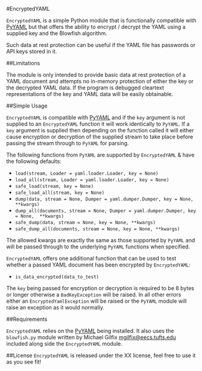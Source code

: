 #EncryptedYAML

`EncryptedYAML` is a simple Python module that is functionally compatible with [PyYAML](http://pyyaml.org)
but that offers the ability to encrypt / decrypt the YAML using a supplied key and the Blowfish algorithm.

Such data at rest protection can be useful if the YAML file has passwords or API keys stored in it.

##Limitations

The module is only intended to provide basic data at rest protection of a YAML document and attempts
no in-memory protection of either the key or the decrypted YAML data. If the program is debugged
cleartext representations of the key and YAML data will be easily obtainable.

##Simple Usage

`EncryptedYAML` is compatible with [PyYAML](http://pyyaml.org) and if the `key` argument is not supplied
to an `EncryptedYAML` function it will work identically to `PyYAML`. If a `key` argument is supplied then
depending on the function called it will either cause encryption or decryption of the supplied stream
to take place before passing the stream through to `PyYAML` for parsing.

The following functions from `PyYAML` are supported by `EncryptedYAML` & have the following defaults:

* `load(stream, Loader = yaml.loader.Loader, key = None)`
* `load_all(stream, Loader = yaml.loader.Loader, key = None)`
* `safe_load(stream, key = None)`
* `safe_load_all(stream, key = None)`
* `dump(data, stream = None, Dumper = yaml.dumper.Dumper, key = None, **kwargs)`
* `dump_all(documents, stream = None, Dumper = yaml.dumper.Dumper, key = None,  **kwargs)`
* `safe_dump(data, stream = None, key = None, **kwargs)`
* `safe_dump_all(documents, stream = None, key = None, **kwargs)`

The allowed kwargs are exactly the same as those supported by `PyYAML` and will be passed through to
the underlying `PyYAML` functions when specified.

`EncryptedYAML` offers one additional function that can be used to test whether a passed YAML document
has been encrypted by `EncryptedYAML`:

* `is_data_encrypted(data_to_test)`


The `key` being passed for encryption or decryption is required to be 8 bytes or longer otherwise a
`BadKeyException` will be raised. In all other errors either an `EncryptedYamlException` will be raised
 or the `PyYAML` module will raise an exception as it would normally.

##Requirements

`EncryptedYAML` relies on the [PyYAML](http://pyyaml.org) being installed. It also uses the `blowfish.py`
module written by Michael Gilfix <mgilfix@eecs.tufts.edu> included along side the `EncryptedYAML` module.


##License
`EncryptedYAML` is released under the XX license, feel free to use it as you see fit!

